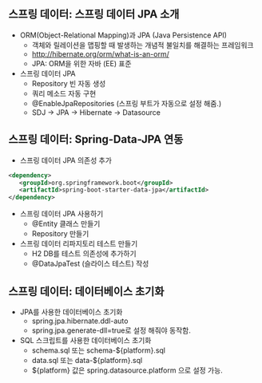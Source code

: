 ## 스프링 데이터: 스프링 데이터 JPA 소개
- ORM(Object-Relational Mapping)과 JPA (Java Persistence API)
    * 객체와 릴레이션을 맵핑할 때 발생하는 개념적 불일치를 해결하는 프레임워크
    * http://hibernate.org/orm/what-is-an-orm/
    * JPA: ORM을 위한 자바 (EE) 표준
- 스프링 데이터 JPA
    * Repository 빈 자동 생성
    * 쿼리 메소드 자동 구현
    * @EnableJpaRepositories (스프링 부트가 자동으로 설정 해줌.)
    * SDJ -> JPA -> Hibernate -> Datasource

## 스프링 데이터: Spring-Data-JPA 연동
- 스프링 데이터 JPA 의존성 추가

```xml
<dependency>
   <groupId>org.springframework.boot</groupId>
   <artifactId>spring-boot-starter-data-jpa</artifactId>
</dependency>
```

- 스프링 데이터 JPA 사용하기
  * @Entity 클래스 만들기
  * Repository 만들기
- 스프링 데이터 리파지토리 테스트 만들기
  * H2 DB를 테스트 의존성에 추가하기
  * @DataJpaTest (슬라이스 테스트) 작성

## 스프링 데이터: 데이터베이스 초기화
- JPA를 사용한 데이터베이스 초기화
  * spring.jpa.hibernate.ddl-auto
  * spring.jpa.generate-dll=true로 설정 해줘야 동작함.
- SQL 스크립트를 사용한 데이터베이스 초기화
  * schema.sql 또는 schema-${platform}.sql
  * data.sql 또는 data-${platform}.sql
  * ${platform} 값은 spring.datasource.platform 으로 설정 가능.